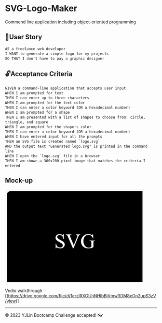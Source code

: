 # SVG-Logo-Maker
Commend line application including object-oriented programming

## 🎯User Story
``````
AS a freelance web developer
I WANT to generate a simple logo for my projects
SO THAT I don't have to pay a graphic designer
``````

## 🔓Acceptance Criteria
``````
GIVEN a command-line application that accepts user input
WHEN I am prompted for text
THEN I can enter up to three characters
WHEN I am prompted for the text color
THEN I can enter a color keyword (OR a hexadecimal number)
WHEN I am prompted for a shape
THEN I am presented with a list of shapes to choose from: circle, triangle, and square
WHEN I am prompted for the shape's color
THEN I can enter a color keyword (OR a hexadecimal number)
WHEN I have entered input for all the prompts
THEN an SVG file is created named `logo.svg`
AND the output text "Generated logo.svg" is printed in the command line
WHEN I open the `logo.svg` file in a browser
THEN I am shown a 300x200 pixel image that matches the criteria I entered

``````
## Mock-up
![SVG Logo](./lib/SVG.PNG)

Vedio walkthrough
[(https://drive.google.com/file/d/1erzIRXGUhNHlbBiVmw3DM8eOn2upS3zV/view)]

---

© 2023 YJLin Bootcamp Challenge accepted! 👓
